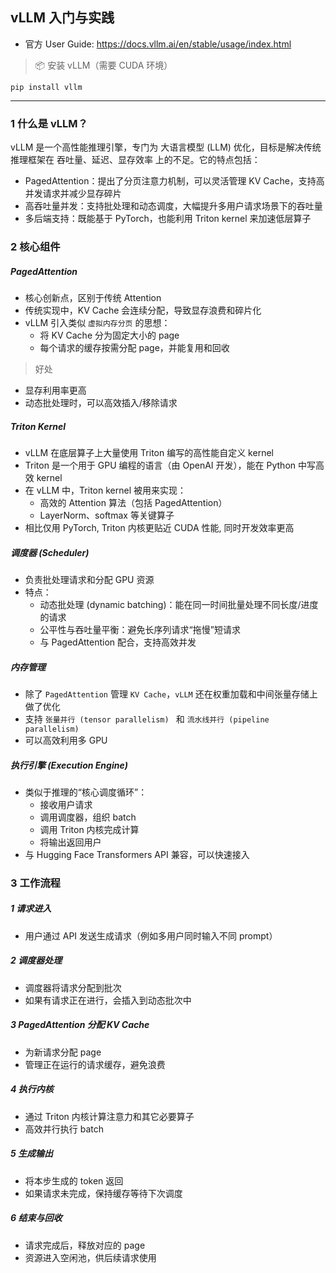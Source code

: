## vLLM 入门与实践
- 官方 User Guide: https://docs.vllm.ai/en/stable/usage/index.html

>📦 安装 vLLM（需要 CUDA 环境）
```
pip install vllm
```
---

### 1 什么是 vLLM？
vLLM 是一个高性能推理引擎，专门为 大语言模型 (LLM) 优化，目标是解决传统推理框架在 吞吐量、延迟、显存效率 上的不足。它的特点包括：

- PagedAttention：提出了分页注意力机制，可以灵活管理 KV Cache，支持高并发请求并减少显存碎片
- 高吞吐量并发：支持批处理和动态调度，大幅提升多用户请求场景下的吞吐量
- 多后端支持：既能基于 PyTorch，也能利用 Triton kernel 来加速低层算子

### 2 核心组件
##### PagedAttention

- 核心创新点，区别于传统 Attention
- 传统实现中，KV Cache 会连续分配，导致显存浪费和碎片化
- vLLM 引入类似 `虚拟内存分页` 的思想：
    - 将 KV Cache 分为固定大小的 page
    - 每个请求的缓存按需分配 page，并能复用和回收

>好处
- 显存利用率更高
- 动态批处理时，可以高效插入/移除请求

##### Triton Kernel

- vLLM 在底层算子上大量使用 Triton 编写的高性能自定义 kernel
- Triton 是一个用于 GPU 编程的语言（由 OpenAI 开发），能在 Python 中写高效 kernel
- 在 vLLM 中，Triton kernel 被用来实现：
    - 高效的 Attention 算法（包括 PagedAttention）
    - LayerNorm、softmax 等关键算子
- 相比仅用 PyTorch, Triton 内核更贴近 CUDA 性能, 同时开发效率更高

##### 调度器 (Scheduler)

- 负责批处理请求和分配 GPU 资源
- 特点：
    - 动态批处理 (dynamic batching)：能在同一时间批量处理不同长度/进度的请求
    - 公平性与吞吐量平衡：避免长序列请求“拖慢”短请求
    - 与 PagedAttention 配合，支持高效并发

##### 内存管理

- 除了 `PagedAttention` 管理 `KV Cache`，`vLLM` 还在权重加载和中间张量存储上做了优化
- 支持 `张量并行 (tensor parallelism) ` 和 `流水线并行 (pipeline parallelism)`
- 可以高效利用多 GPU

##### 执行引擎 (Execution Engine)

- 类似于推理的“核心调度循环”：
    - 接收用户请求
    - 调用调度器，组织 batch
    - 调用 Triton 内核完成计算
    - 将输出返回用户
- 与 Hugging Face Transformers API 兼容，可以快速接入




### 3 工作流程

##### 1 请求进入

- 用户通过 API 发送生成请求（例如多用户同时输入不同 prompt）

##### 2 调度器处理

- 调度器将请求分配到批次
- 如果有请求正在进行，会插入到动态批次中

##### 3 PagedAttention 分配 KV Cache

- 为新请求分配 page
- 管理正在运行的请求缓存，避免浪费

##### 4 执行内核

- 通过 Triton 内核计算注意力和其它必要算子
- 高效并行执行 batch

##### 5 生成输出

- 将本步生成的 token 返回
- 如果请求未完成，保持缓存等待下次调度

##### 6 结束与回收

- 请求完成后，释放对应的 page
- 资源进入空闲池，供后续请求使用
